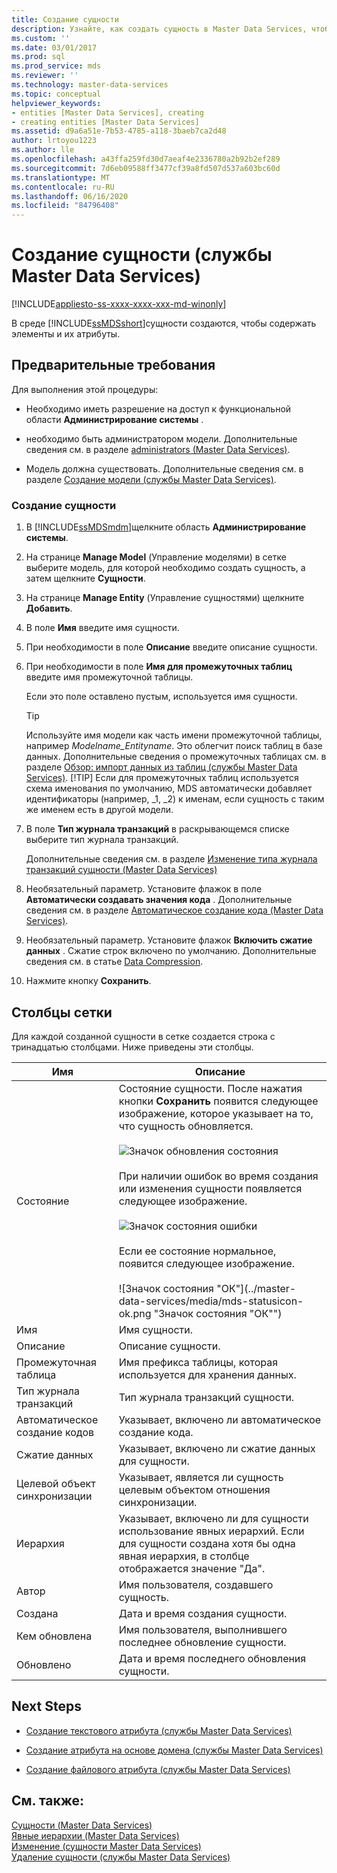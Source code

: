 ```yaml
---
title: Создание сущности
description: Узнайте, как создать сущность в Master Data Services, чтобы она содержала элементы и их атрибуты. Необходимо иметь разрешения для области "Администрирование системы".
ms.custom: ''
ms.date: 03/01/2017
ms.prod: sql
ms.prod_service: mds
ms.reviewer: ''
ms.technology: master-data-services
ms.topic: conceptual
helpviewer_keywords:
- entities [Master Data Services], creating
- creating entities [Master Data Services]
ms.assetid: d9a6a51e-7b53-4785-a118-3baeb7ca2d48
author: lrtoyou1223
ms.author: lle
ms.openlocfilehash: a43ffa259fd30d7aeaf4e2336780a2b92b2ef289
ms.sourcegitcommit: 7d6eb09588ff3477cf39a8fd507d537a603bc60d
ms.translationtype: MT
ms.contentlocale: ru-RU
ms.lasthandoff: 06/16/2020
ms.locfileid: "84796408"
---
```

# <a name="create-an-entity-master-data-services"></a>Создание сущности (службы Master Data Services)

[!INCLUDE[appliesto-ss-xxxx-xxxx-xxx-md-winonly](../includes/appliesto-ss-xxxx-xxxx-xxx-md-winonly.md)]

  В среде [!INCLUDE[ssMDSshort](../includes/ssmdsshort-md.md)]сущности создаются, чтобы содержать элементы и их атрибуты.  
  
## <a name="prerequisites"></a>Предварительные требования  
 Для выполнения этой процедуры:  
  
-   Необходимо иметь разрешение на доступ к функциональной области **Администрирование системы** .  
  
-   необходимо быть администратором модели. Дополнительные сведения см. в разделе [administrators &#40;Master Data Services&#41;](../master-data-services/administrators-master-data-services.md).  
  
-   Модель должна существовать. Дополнительные сведения см. в разделе [Создание модели (службы Master Data Services)](../master-data-services/create-a-model-master-data-services.md).  
  
### <a name="to-create-an-entity"></a>Создание сущности  
  
1.  В [!INCLUDE[ssMDSmdm](../includes/ssmdsmdm-md.md)]щелкните область **Администрирование системы**.  
  
2.  На странице **Manage Model** (Управление моделями) в сетке выберите модель, для которой необходимо создать сущность, а затем щелкните **Сущности**.  
  
3.  На странице **Manage Entity** (Управление сущностями) щелкните **Добавить**.  
  
4.  В поле **Имя** введите имя сущности.  
  
5.  При необходимости в поле **Описание** введите описание сущности.  
  
6.  При необходимости в поле **Имя для промежуточных таблиц** введите имя промежуточной таблицы.  
  
     Если это поле оставлено пустым, используется имя сущности.  
  
    > [!TIP]  
    >  Используйте имя модели как часть имени промежуточной таблицы, например *Modelname_Entityname*. Это облегчит поиск таблиц в базе данных. Дополнительные сведения о промежуточных таблицах см. в разделе [Обзор: импорт данных из таблиц (службы Master Data Services)](../master-data-services/overview-importing-data-from-tables-master-data-services.md).
    > [!TIP]
    > Если для промежуточных таблиц используется схема именования по умолчанию, MDS автоматически добавляет идентификаторы (например, _1, _2) к именам, если сущность с таким же именем есть в другой модели.
  
7.  В поле **Тип журнала транзакций** в раскрывающемся списке выберите тип журнала транзакций.  
  
     Дополнительные сведения см. в разделе [Изменение типа журнала транзакций сущности (Master Data Services)](../master-data-services/change-the-entity-transaction-log-type-master-data-services.md)  
  
8.  Необязательный параметр. Установите флажок в поле **Автоматически создавать значения кода** . Дополнительные сведения см. в разделе [Автоматическое создание кода &#40;Master Data Services&#41;](../master-data-services/automatic-code-creation-master-data-services.md).  
  
9. Необязательный параметр. Установите флажок **Включить сжатие данных** . Сжатие строк включено по умолчанию. Дополнительные сведения см. в статье [Data Compression](../relational-databases/data-compression/data-compression.md).  
  
10. Нажмите кнопку **Сохранить**.  
  
## <a name="grid-columns"></a>Столбцы сетки  
 Для каждой созданной сущности в сетке создается строка с тринадцатью столбцами. Ниже приведены эти столбцы.  
  
|Имя|Описание|  
|----------|-----------------|  
|Состояние|Состояние сущности. После нажатия кнопки **Сохранить** появится следующее изображение, которое указывает на то, что сущность обновляется.<br /><br /> ![Значок обновления состояния](../master-data-services/media/mds-statusicon-updating.png "Значок обновления состояния")<br /><br /> При наличии ошибок во время создания или изменения сущности появляется следующее изображение.<br /><br /> ![Значок состояния ошибки](../master-data-services/media/mds-statusicon-error.png "Значок состояния ошибки")<br /><br /> Если ее состояние нормальное, появится следующее изображение.<br /><br /> ![Значок состояния "ОК"](../master-data-services/media/mds-statusicon-ok.png "Значок состояния "ОК"")|  
|Имя|Имя сущности.|  
|Описание|Описание сущности.|  
|Промежуточная таблица|Имя префикса таблицы, которая используется для хранения данных.|  
|Тип журнала транзакций|Тип журнала транзакций сущности.|  
|Автоматическое создание кодов|Указывает, включено ли автоматическое создание кода.|  
|Сжатие данных|Указывает, включено ли сжатие данных для сущности.|  
|Целевой объект синхронизации|Указывает, является ли сущность целевым объектом отношения синхронизации.|  
|Иерархия|Указывает, включено ли для сущности использование явных иерархий. Если для сущности создана хотя бы одна явная иерархия, в столбце отображается значение "Да".|  
|Автор|Имя пользователя, создавшего сущность.|  
|Создана|Дата и время создания сущности.|  
|Кем обновлена|Имя пользователя, выполнившего последнее обновление сущности.|  
|Обновлено|Дата и время последнего обновления сущности.|  
  
## <a name="next-steps"></a>Next Steps  
  
-   [Создание текстового атрибута (службы Master Data Services)](../master-data-services/create-a-text-attribute-master-data-services.md)  
  
-   [Создание атрибута на основе домена (службы Master Data Services)](../master-data-services/create-a-domain-based-attribute-master-data-services.md)  
  
-   [Создание файлового атрибута (службы Master Data Services)](../master-data-services/create-a-file-attribute-master-data-services.md)  
  
## <a name="see-also"></a>См. также:  
 [Сущности &#40;Master Data Services&#41;](../master-data-services/entities-master-data-services.md)   
 [Явные иерархии &#40;Master Data Services&#41;](../master-data-services/explicit-hierarchies-master-data-services.md)   
 [Изменение &#40;сущности Master Data Services&#41;](../master-data-services/edit-an-entity-master-data-services.md)   
 [Удаление сущности (службы Master Data Services)](../master-data-services/delete-an-entity-master-data-services.md)  
  
  
